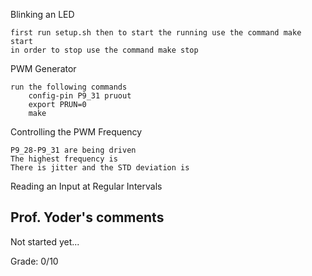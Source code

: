 Blinking an LED

	first run setup.sh then to start the running use the command make start
	in order to stop use the command make stop	

PWM Generator
	
	run the following commands
		config-pin P9_31 pruout
		export PRUN=0	
		make

Controlling the PWM Frequency

	P9_28-P9_31 are being driven
	The highest frequency is 
	There is jitter and the STD deviation is 

Reading an Input at Regular Intervals

	

## Prof. Yoder's comments

Not started yet... 

Grade:  0/10
